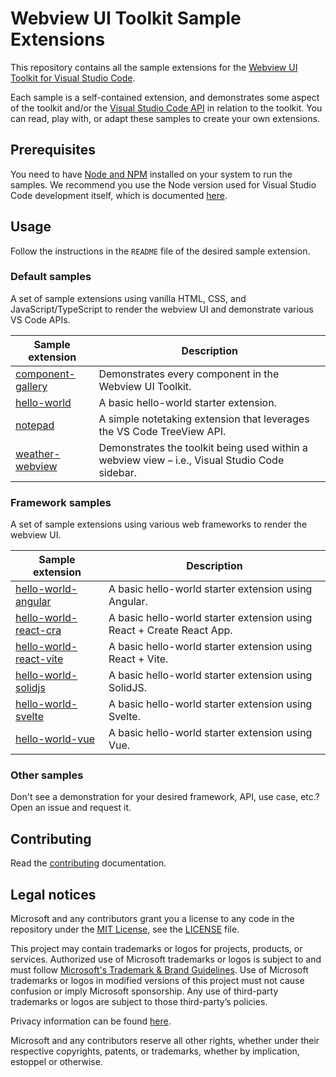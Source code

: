 # Webview UI Toolkit Sample Extensions

This repository contains all the sample extensions for the [Webview UI Toolkit for Visual Studio Code](https://github.com/microsoft/vscode-webview-toolkit).

Each sample is a self-contained extension, and demonstrates some aspect of the toolkit and/or the [Visual Studio Code API](https://code.visualstudio.com/api/references/vscode-api) in relation to the toolkit. You can read, play with, or adapt these samples to create your own extensions.

## Prerequisites

You need to have [Node and NPM](https://nodejs.org/en/) installed on your system to run the samples. We recommend you use the Node version used for Visual Studio Code development itself, which is documented [here](https://github.com/Microsoft/vscode/wiki/How-to-Contribute#prerequisites).

## Usage

Follow the instructions in the `README` file of the desired sample extension.

### Default samples

A set of sample extensions using vanilla HTML, CSS, and JavaScript/TypeScript to render the webview UI and demonstrate various VS Code APIs.

| Sample extension                                 | Description                                                                       |
| ------------------------------------------------ | --------------------------------------------------------------------------------- |
| [component-gallery](./default/component-gallery) | Demonstrates every component in the Webview UI Toolkit.                           |
| [hello-world](./default/hello-world)             | A basic hello-world starter extension.                                            |
| [notepad](./default/notepad)                     | A simple notetaking extension that leverages the VS Code TreeView API.            |
| [weather-webview](./default/weather-webview)     | Demonstrates the toolkit being used within a webview view – i.e., Visual Studio Code sidebar. |

### Framework samples

A set of sample extensions using various web frameworks to render the webview UI.

| Sample extension                                              | Description                                                           |
| --------------------------------------------------------------| --------------------------------------------------------------------- |
| [hello-world-angular](./frameworks/hello-world-angular)       | A basic hello-world starter extension using Angular.                  |
| [hello-world-react-cra](./frameworks/hello-world-react-cra)   | A basic hello-world starter extension using React + Create React App. |
| [hello-world-react-vite](./frameworks/hello-world-react-vite) | A basic hello-world starter extension using React + Vite.             |
| [hello-world-solidjs](./frameworks/hello-world-solidjs)       | A basic hello-world starter extension using SolidJS.                  |
| [hello-world-svelte](./frameworks/hello-world-svelte)         | A basic hello-world starter extension using Svelte.                   |
| [hello-world-vue](./frameworks/hello-world-vue)               | A basic hello-world starter extension using Vue.                      |

### Other samples

Don't see a demonstration for your desired framework, API, use case, etc.? Open an issue and request it.

## Contributing

Read the [contributing](./CONTRIBUTING.md) documentation.

## Legal notices

Microsoft and any contributors grant you a license to any code in the repository under the [MIT License](https://opensource.org/licenses/MIT), see the [LICENSE](LICENSE) file.

This project may contain trademarks or logos for projects, products, or services. Authorized use of Microsoft trademarks or logos is subject to and must follow [Microsoft's Trademark & Brand Guidelines](https://www.microsoft.com/en-us/legal/intellectualproperty/trademarks). Use of Microsoft trademarks or logos in modified versions of this project must not cause confusion or imply Microsoft sponsorship. Any use of third-party trademarks or logos are subject to those third-party’s policies.

Privacy information can be found [here](https://privacy.microsoft.com/en-us/).

Microsoft and any contributors reserve all other rights, whether under their respective copyrights, patents, or trademarks, whether by implication, estoppel or otherwise.
